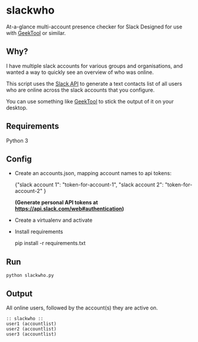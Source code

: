 # slackwho
At-a-glance multi-account presence checker for Slack
Designed for use with [GeekTool](https://www.tynsoe.org/v2/geektool/) or similar.

## Why?

I have multiple slack accounts for various groups and organisations, and wanted
a way to quickly see an overview of who was online.

This script uses the [Slack API](https://api.slack.com/) to generate a text contacts list of all users
who are online across the slack accounts that you configure.

You can use something like [GeekTool](https://www.tynsoe.org/v2/geektool/)
to stick the output of it on your desktop.

## Requirements

Python 3

## Config

 * Create an accounts.json, mapping account names to api tokens:


    {"slack account 1": "token-for-account-1",
     "slack account 2": "token-for-account-2"
     }

    **(Generate personal API tokens at https://api.slack.com/web#authentication)**

 * Create a virtualenv and activate

 * Install requirements

     pip install -r requirements.txt

## Run

    python slackwho.py

## Output

All online users, followed by the account(s) they are active on.

    :: slackwho ::
    user1 (accountlist)
    user2 (accountlist)
    user3 (accountlist)
